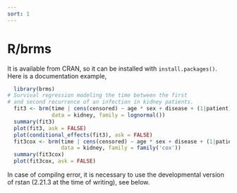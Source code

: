 ```yaml
---
sort: 1
---
```


# R/brms

It is available from CRAN, so it can be installed with `install.packages()`. Here is a documentation example,

```r
  library(brms)
# Survival regression modeling the time between the first
# and second recurrence of an infection in kidney patients.
  fit3 <- brm(time | cens(censored) ~ age * sex + disease + (1|patient),
              data = kidney, family = lognormal())
  summary(fit3)
  plot(fit3, ask = FALSE)
  plot(conditional_effects(fit3), ask = FALSE)
  fit3cox <- brm(time | cens(censored) ~ age * sex + disease + (1|patient),
                 data = kidney, family = family('cox'))
  summary(fit3cox)
  plot(fit3cox, ask = FALSE)
```

In case of compilng error, it is necessary to use the developmental version of rstan (2.21.3 at the time of writing), see below.
